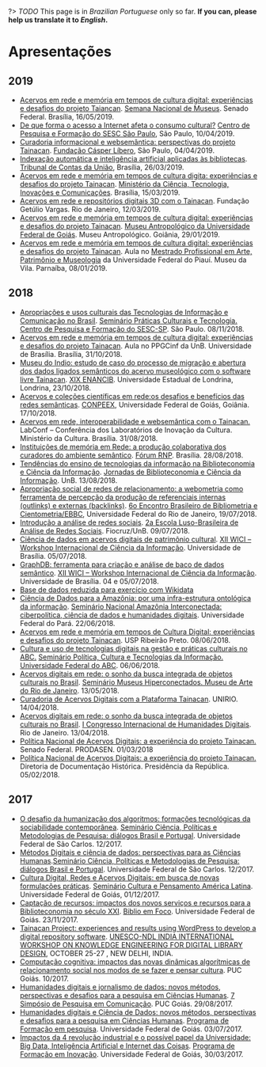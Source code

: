 ?> _TODO_  This page is in *Brazilian Portuguese* only so far. **If you can, please help us translate it to *English*.**

# Apresentações

## 2019

* [Acervos em rede e memória em tempos de cultura digital: experiências e desafios do projeto Taiancan](https://www.dropbox.com/home/Apresenta%C3%A7%C3%B5es?preview=Apresenta%C3%A7%C3%A3o+Senado+Federal+2019.pdf). [Semana Nacional de Museus](http://www.interlegis.leg.br/comunicacao/eventos/tarde-de-palestras-referentes-a-17a-semana-nacional-de-museus). Senado Federal. Brasília, 16/05/2019.
* [De que forma o acesso a Internet afeta o consumo cultural?](https://www.dropbox.com/s/xtm2vstc9bzz6rt/Apresenta%C3%A7%C3%A3o%20CPF%20SESC%20Consumo%20Cultural%20e%20Internet.pdf?dl=0) [Centro de Pesquisa e Formação do SESC São Paulo](https://centrodepesquisaeformacao.sescsp.org.br/atividade/de-que-forma-o-acesso-a-internet-afeta-o-consumo-cultural), São Paulo, 10/04/2019.
* [Curadoria informacional e websemântica: perspectivas do projeto Tainacan](https://www.dropbox.com/home/Apresenta%C3%A7%C3%B5es?preview=Apresenta%C3%A7%C3%A3o+Tainacan+-+Casper+L%C3%ADbero.pdf). [Fundação Cásper Líbero](https://pt.wikiversity.org/wiki/Pesquisa_em_Difus%C3%A3o_Cient%C3%ADfica_do_CEPID_NeuroMat/Curadoria_informacional_e_web_sem%C3%A2ntica), São Paulo, 04/04/2019.
* [Indexação automática e inteligência artificial aplicadas às bibliotecas](https://www.dropbox.com/home/Apresenta%C3%A7%C3%B5es?preview=Apresenta%C3%A7%C3%A3o+Intelig%C3%AAncia+Artificial+para+Bibliotecas.pdf). [Tribunal de Contas da União](http://www.senado.leg.br/senado/hotsites/Bibliotecadialogo/programacao.htm), Brasília, 26/03/2019.
* [Acervos em rede e memória em tempos de cultura digita: experiências e desafios do projeto Tainacan](https://www.dropbox.com/s/3sk6cshib24o255/Apresenta%C3%A7%C3%A3o%20Tainacan%20%20Semana%20do%20Bibliotec%C3%A1rio.pdf?dl=0). [Ministério da Ciência, Tecnologia, Inovações e Comunicações](http://www.senado.leg.br/senado/hotsites/Bibliotecadialogo/programacao.htm). Brasília, 15/03/2019.
* [Acervos em rede e repositórios digitais 3D com o Tainacan](https://www.dropbox.com/s/178xz2ajchn1u9d/Apresenta%C3%A7%C3%A3o%20Reposit%C3%B3rios%203D%20-%20FGV.pdf?dl=0). Fundação Getúlio Vargas. Rio de Janeiro, 12/03/2019.
* [Acervos em rede e memória em tempos de cultura digital: experiências e desafios do projeto Tainacan](https://www.dropbox.com/s/qs1z0qx5hmqmdpa/Apresenta%C3%A7%C3%A3o%20Museu%20Antrpol%C3%B3gico%20UFG.pptx?dl=0). [Museu Antropológico da Universidade Federal de Goiás](https://museu.ufg.br/e/22511-museu-antropologico-realiza-curso-da-plataforma-tainacan). Museu Antropológico. Goiânia, 29/01/2019.
* [Acervos em rede e memória em tempos de cultura digital: experiências e desafios do projeto Tainacan](https://www.dropbox.com/s/3cz8zc8p46go2kw/Apresenta%C3%A7%C3%A3o%20MAPM%20UFPI.pptx?dl=0). Aula no [Mestrado Profissional em Arte, Patrimônio e Museologia](https://sigaa.ufpi.br/sigaa/public/programa/portal.jsf?id=793) da Universidade Federal do Piauí. Museu da Vila. Parnaíba, 08/01/2019.

## 2018

* [Apropriações e usos culturais das Tecnologias de Informação e Comunicação no Brasil](https://www.dropbox.com/s/mhvc7tejjh0tbgf/Apresenta%C3%A7%C3%A3o%20CPF%20SESC%20Pr%C3%A1ticas%20Culturais%20e%20Internet.pdf?dl=0). [Seminário Práticas Culturais e Tecnologia. Centro de Pesquisa e Formação do SESC-SP](http://centrodepesquisaeformacao.sescsp.org.br/atividade/praticas-culturais-e-tecnologias). São Paulo. 08/11/2018.
* [Acervos em rede e memória em tempos de cultura digital: experiências e desafios do projeto Tainacan](https://www.dropbox.com/s/zi1spatgvco2fqm/Apresenta%C3%A7%C3%A3o%20Aula%20PPGCinf%20Museologia.pdf?dl=0). Aula no PPGCinf da UnB. Universidade de Brasília. Brasília, 31/10/2018.
* [Museu do Indio: estudo de caso do processo de migração e abertura dos dados ligados semânticos do acervo museológico com o software livre Tainacan](https://www.dropbox.com/s/hcsr0en4oq3i7yt/Apresenta%C3%A7%C3%A3o%20ENANCIB%20GT%208%20-%20MUSEU%20DO%20INDIO.pdf?dl=0). [XIX ENANCIB](http://enancib.marilia.unesp.br/index.php/XIXENANCIB/xixenancib/schedConf/program). Universidade Estadual de Londrina, Londrina, 23/10/2018.
* [Acervos e coleções científicas em rede:os desafios e benefícios das redes semânticas](https://www.dropbox.com/s/ly4vuy8x4zhqh5u/Apresenta%C3%A7%C3%A3o%20Museu%20Ci%C3%AAncia%20Compeex%20UFG.pdf?dl=0). [CONPEEX](http://eventos.ufg.br/SIEC/portalproec/sites/gerar_site.php?ID_SITE=13581), Universidade Federal de Goiás, Goiânia. 17/10/2018.
* [Acervos em rede, interoperabilidade e websemântica com o Tainacan.](https://www.dropbox.com/s/4rjba516fpx1g1s/Apresenta%C3%A7%C3%A3o%20LabConf%20MinC.pdf?dl=0) LabConf – Conferência dos Laboratórios de Inovação da Cultura. Ministério da Cultura. Brasília. 31/08/2018.
* [Instituições de memória em Rede: a produção colaborativa dos curadores do ambiente semântico](https://www.dropbox.com/s/i7e5x4knvi2fnvx/Apresenta%C3%A7%C3%A3o%20F%C3%B3rum%20RNP.pdf?dl=0). [Fórum RNP](https://forum.rnp.br/programacao). Brasília. 28/08/2018.
* [Tendências do ensino de tecnologias da informação na Biblioteconomia e Ciência da Informação](https://www.dropbox.com/s/yerdl61xpxcno3y/Apresenta%C3%A7%C3%A3o%20-%20Jornadas%20de%20Biblioteconomia%20-%20Tecnologia.pptx?dl=0). [Jornadas de Biblioteconomia e Ciência da Informação](http://biblioteconomia.fci.unb.br/index.php/105-jornadas-de-biblioteconomia-e-ciencia-da-informacao). UnB. 13/08/2018.
* [Apropriação social de redes de relacionamento: a webometria como ferramenta de percepção da produção de referenciais internas (outlinks) e externas (backlinks)](https://www.dropbox.com/s/houcglvy6tii0om/apresenta%C3%A7%C3%A3o%20ebbc%206.pptx?dl=0). [6o Encontro Brasileiro de Bibliometria e Cientometria/EBBC](http://ebbc.inf.br/ebbc6/), Universidade Federal do Rio de Janeiro, 19/07/2018.
* [Introdução a análise de redes sociais](https://www.dropbox.com/s/dcql25ljkdq6bzj/Oficina%20Escola%20de%20Redes.pptx?dl=0). [2a Escola Luso-Brasileira de Análise de Redes Sociais](https://medium.com/escola-de-redes/2a-escola-luso-brasileira-de-an%C3%A1lise-de-redes-sociais-5bdc1d7f49e). Fiocruz/UnB. 09/07/2018.
* [Ciência de dados em acervos digitais de patrimônio cultural](https://www.dropbox.com/s/eol4o6cpydp14ti/Apresenta%C3%A7%C3%A3o%20WICI%20UnB.pptx?dl=0). [XII WICI – Workshop Internacional de Ciência da Informação](http://www.ppgcinf.fci.unb.br/index.php/noticias-para-capa/1599-xii-wici-2018-workshop-internacional-em-ciencia-da-informacao.html). Universidade de Brasília. 05/07/2018.
* [GraphDB: ferramenta para criação e análise de baco de dados semântico](https://www.dropbox.com/s/nk4ptxu4j9canwe/Apresenta%C3%A7%C3%A3o%20GraphDB%20WICI.pptx?dl=0). [XII WICI – Workshop Internacional de Ciência da Informação](http://www.ppgcinf.fci.unb.br/index.php/noticias-para-capa/1599-xii-wici-2018-workshop-internacional-em-ciencia-da-informacao.html). Universidade de Brasília. 04 e 05/07/2018.
* [Base de dados reduzida para exercício com Wikidata](http://daltonmartins.fci.unb.br/wp-content/uploads/2018/07/basereduzida.xlsx)
* [Ciência de Dados para a Amazônia: por uma infra-estrutura ontológica da informação](https://www.dropbox.com/s/j82d3is4u7z8dlv/Apresenta%C3%A7%C3%A3o%20Amazonia%20Conectada%20-%20UFPA.pptx?dl=0). [Seminário Nacional Amazônia Interconectada: ciberpolítica, ciência de dados e humanidades digitais](http://culturadigital.br/amazoniainterconectada/). Universidade Federal do Pará. 22/06/2018.
* [Acervos em rede e memória em tempos de Cultura Digital: experiências e desafios do projeto Tainacan](https://www.dropbox.com/s/9p405w1jsad2w40/Apresenta%C3%A7%C3%A3o%20USP%20Ribeir%C3%A3o.pptx?dl=0). USP Ribeirão Preto. 08/06/2018.
* [Cultura e uso de tecnologias digitais na gestão e práticas culturais no ABC.](https://www.dropbox.com/s/1v670ecg3qxx6c7/Apresenta%C3%A7%C3%A3o%20UFABC%20-%20LabLivre.pptx?dl=0) [Seminário Política, Cultura e Tecnologias da Informação. Universidade Federal do ABC](http://pesquisa.ufabc.edu.br/lablivre/cultura/seminario-sobre-politica-cultura-e-tecnologias-da-informacao/). 06/06/2018.
* [Acervos digitais em rede: o sonho da busca integrada de objetos culturais no Brasil](https://www.dropbox.com/s/myu5usyl4hnymfo/Apresenta%C3%A7%C3%A3o%20Semin%C3%A1rio%20Museus%20Hiperconectados%20-%20MAR%20-%20RJ.pptx?dl=0). [Seminário Museus Hiperconectados. Museu de Arte do Rio de Janeiro](http://www.museudeartedorio.org.br/pt-br/evento/seminario-museus-hiperconectados-novas-abordagens-novos-publicos-conectando-bibliotecas-e ). 13/05/2018.
* [Curadoria de Acervos Digitais com a Plataforma Tainacan](https://www.dropbox.com/s/qw702dkzeskfc4a/Apresenta%C3%A7%C3%A3o%20UNIRIO%20mar%C3%A7o%202018.pptx?dl=0). UNIRIO. 14/04/2018.
* [Acervos digitais em rede: o sonho da busca integrada de objetos culturais no Brasil](https://www.dropbox.com/s/f2h7q85j5r9ekq4/Apresenta%C3%A7%C3%A3o%20Congresso%20de%20Humanidades%20Digitais%20-%20RJ.pptx?dl=0). [I Congresso Internacional de Humanidades Digitais](http://eventos.fgv.br/hdrio2018). Rio de Janeiro. 13/04/2018.
* [Política Nacional de Acervos Digitais: a experiência do projeto Tainacan.](https://www.dropbox.com/s/8x8spfw8n3oas2o/Apresenta%C3%A7%C3%A3o%20-%20Oficina%20Senado.pptx?dl=0) Senado Federal. PRODASEN. 01/03/2018
* [Política Nacional de Acervos Digitais: a experiência do projeto Tainacan.](https://www.dropbox.com/s/gfrybjuuark4608/Apresenta%C3%A7%C3%A3o%20-%20Oficina%20Senado%20e%20Presid%C3%AAncia.pptx?dl=0) Diretoria de Documentação Histórica. Presidência da República. 05/02/2018.

## 2017

* [O desafio da humanização dos algoritmos: formações tecnológicas da sociabilidade contemporânea](https://www.dropbox.com/s/7c7rmfoszjcmcj9/Semin%C3%A1rio%20UFSCAR%20-%20Humaniza%C3%A7%C3%A3o%20dos%20Algoritmos.pptx?dl=0). [Seminário Ciência, Políticas e Metodologias de Pesquisa: diálogos Brasil e Portugal](https://seminariocienciapoliticametodologia.wordpress.com/). Universidade Federal de São Carlos. 12/2017.
* [Métodos Digitais e ciência de dados: perspectivas para as Ciências Humanas](https://www.dropbox.com/s/qyk4ll8842sgvi1/Semin%C3%A1rio%20UFSCAR%20-%20Ci%C3%AAncia%20de%20Dados.pptx?dl=0).[Seminário Ciência, Políticas e Metodologias de Pesquisa: diálogos Brasil e Portugal](https://seminariocienciapoliticametodologia.wordpress.com/). Universidade Federal de São Carlos. 12/2017.
* [Cultura Digital, Redes e Acervos Digitais: em busca de novas formulações práticas](https://www.dropbox.com/s/0j4wes16vl2ycut/Apresenta%C3%A7%C3%A3o%20-%20Cultura%20e%20Pensamento.pptx?dl=0). [Seminário Cultura e Pensamento América Latina](https://www.medialab.ufg.br/n/102214-seminario-cultura-e-pensamento-na-america-latina). Universidade Federal de Goiás, 01/12/2017.
* [Captação de recursos: impactos dos novos serviços e recursos para a Biblioteconomia no século XXI](https://www.dropbox.com/s/ye55wzyqyotlk8c/biblio%20-%20tend%C3%AAncias%20e%20recursos.pptx?dl=0). [Biblio em Foco](https://bc.ufg.br/e/20271-biblio-em-foco-2-edicao-23-de-novembro). Universidade Federal de Goiás. 23/11/2017.
* [Tainacan Project: experiences and results using WordPress to develop a digital repository software](https://www.dropbox.com/s/chyzc34s1vfzc22/Apresenta%C3%A7%C3%A3o%20-%20%20Tainacan%20Unesco%20-%20full.pptx?dl=0). [UNESCO-NDL INDIA INTERNATIONAL WORKSHOP ON KNOWLEDGE ENGINEERING FOR DIGITAL LIBRARY DESIGN](http://www.iconf.ndl.iitkgp.ac.in/*), OCTOBER 25-27 , NEW DELHI, INDIA.
* [Computação cognitiva: impactos das novas dinâmicas algorítmicas de relacionamento social nos modos de se fazer e pensar cultura](https://www.dropbox.com/s/uhzfvhfqd8pwikw/Semin%C3%A1rio%20Comunica%C3%A7%C3%A3o%20PUC.pptx?dl=0). PUC Goiás. 10/2017.
* [Humanidades digitais e jornalismo de dados: novos métodos, perspectivas e desafios para a pesquisa em Ciências Humanas](https://www.dropbox.com/s/5b62r30cdkmj5ao/Humanidades%20Digitais%20e%20Jornalismo%20de%20Dados%20-%20PUC.pptx?dl=0). [7 Simpósio de Pesquisa em Comunicação](https://doity.com.br/7-simposio-de-pesquisa-em-comunicacao). PUC Goiás. 29/08/2017.
* [Humanidades digitais e Ciência de Dados: novos métodos, perspectivas e desafios para a pesquisa em Ciências Humanas](https://www.dropbox.com/s/u5yubqh0oe87zpj/Humanidades%20Digitais%20e%20Ci%C3%AAncia%20de%20Dados.pptx?dl=0). [Programa de Formação em pesquisa](https://prpi.ufg.br/p/10433-programa-de-formacao-em-pesquisa). Universidade Federal de Goiás. 03/07/2017.
* [Impactos da 4 revolução industrial e o possível papel da Universidade: Big Data, Inteligência Artificial e Internet das Coisas](https://www.dropbox.com/s/eb8sxvn3ddespo8/4%20revolu%C3%A7%C3%A3o%20industrial%20e%20UFG.pptx?dl=0). [Programa de Formação em Inovação](https://www.ufg.br/e/18820-programa-de-formacao-em-inovacao-inicia-atividades-de-2017). Universidade Federal de Goiás, 30/03/2017.
